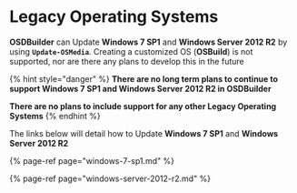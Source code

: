 # Legacy Operating Systems

**OSDBuilder** can Update **Windows 7 SP1** and **Windows Server 2012 R2** by using **`Update-OSMedia`**.  Creating a customized OS \(**OSBuild**\) is not supported, nor are there any plans to develop this in the future

{% hint style="danger" %}
**There are no long term plans to continue to support Windows 7 SP1 and Windows Server 2012 R2 in OSDBuilder**

**There are no plans to include support for any other Legacy Operating Systems**
{% endhint %}

The links below will detail how to Update **Windows 7 SP1** and **Windows Server 2012 R2**

{% page-ref page="windows-7-sp1.md" %}

{% page-ref page="windows-server-2012-r2.md" %}

